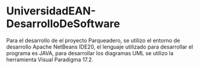 # UniversidadEAN-DesarrolloDeSoftware

Para el desarrollo de el proyecto Parqueadero, se utilizo el entorno de desarrollo Apache NetBeans IDE20, el lenguaje utilizado para desarrollar el programa es JAVA, para desarrollar los diagramas UML se utilizo la herramienta Visual Paradigma 17.2.
